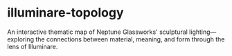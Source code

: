 # illuminare-topology
An interactive thematic map of Neptune Glassworks' sculptural lighting—exploring the connections between material, meaning, and form through the lens of Illuminare.
